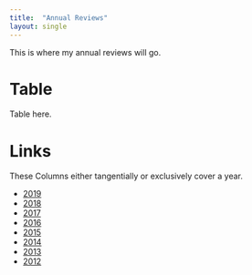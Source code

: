 ```yaml
---
title:  "Annual Reviews"
layout: single
---
```


This is where my annual reviews will go.

# Table
Table here.

# Links
These Columns either tangentially or exclusively cover a year.

- [2019](/_posts/2019-12-31-384-2020-is-the-future.md)
- [2018](/_posts/2019-01-01-359-retrospective.html)
- [2017](/_posts/2018-01-19-331-no-zero-days-escape-rooms-podcast.html)
- [2016](/_posts/2017-01-03-304-2017-is-prime-number.html)
- [2015](/_posts/2016-01-04-277-year-year-1.html)
- [2014](/_posts/2015-01-07-226-build-it-yourself.html)
- [2013](/_posts/2014-01-01-132-30-day-challenges-dominion-box-and.html)
- [2012](/_posts/2012-12-27-55.md)